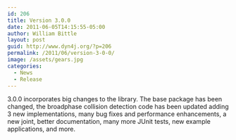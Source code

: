 ```yaml
---
id: 206
title: Version 3.0.0
date: 2011-06-05T14:15:55-05:00
author: William Bittle
layout: post
guid: http://www.dyn4j.org/?p=206
permalink: /2011/06/version-3-0-0/
image: /assets/gears.jpg
categories:
  - News
  - Release
---
```

3.0.0 incorporates big changes to the library. The base package has been changed, the broadphase collision detection code has been updated adding 3 new implementations, many bug fixes and performance enhancements, a new joint, better documentation, many more JUnit tests, new example applications, and more.  
